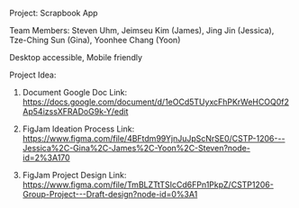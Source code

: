 Project: Scrapbook App 

Team Members:
Steven Uhm,
Jeimseu Kim (James),
Jing Jin (Jessica),
Tze-Ching Sun (Gina),
Yoonhee Chang (Yoon)

Desktop accessible, Mobile friendly

Project Idea:

1. Document Google Doc Link:
https://docs.google.com/document/d/1eOCd5TUyxcFhPKrWeHCOQ0f2Ap54izssXFRADoG9k-Y/edit

2. FigJam Ideation Process Link:
https://www.figma.com/file/4BFtdm99YjnJuJpScNrSE0/CSTP-1206---Jessica%2C-Gina%2C-James%2C-Yoon%2C-Steven?node-id=2%3A170

4. FigJam Project Design Link:
https://www.figma.com/file/TmBLZTtTSIcCd6FPn1PkpZ/CSTP1206-Group-Project---Draft-design?node-id=0%3A1

